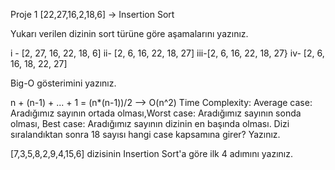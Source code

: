 Proje 1
[22,27,16,2,18,6] -> Insertion Sort

Yukarı verilen dizinin sort türüne göre aşamalarını yazınız.

i - [2, 27, 16, 22, 18, 6]
ii- [2, 6, 16, 22, 18, 27]
iii-[2, 6, 16, 22, 18, 27}
iv- [2, 6, 16, 18, 22, 27]

Big-O gösterimini yazınız.

n + (n-1) + ... + 1 = (n*(n-1))/2 --> O(n^2)
Time Complexity: Average case: Aradığımız sayının ortada olması,Worst case: Aradığımız sayının sonda olması, Best case: Aradığımız sayının dizinin en başında olması.
Dizi sıralandıktan sonra 18 sayısı hangi case kapsamına girer? Yazınız.


[7,3,5,8,2,9,4,15,6] dizisinin Insertion Sort'a göre ilk 4 adımını yazınız.